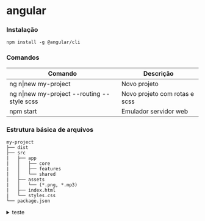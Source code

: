 # angular

### Instalação
```properties
npm install -g @angular/cli
```

### Comandos
| Comando | Descrição |
|---------|-----------------------------------|
|ng n\|new my-project | Novo projeto |
|ng n\|new my-project --routing --style scss | Novo projeto com rotas e scss |
|npm start | Emulador servidor web |


### Estrutura básica de arquivos
```
my-project
├── dist
├── src
|   ├── app
|   │   ├── core
|   │   ├── features
|   │   └── shared
|   ├── assets
|   │   └── (*.png, *.mp3)
|   ├── index.html
|   └── styles.css
└── package.json
```


<details>
  <summary>teste</summary>
  npm install -g @angular/cli
</details>




